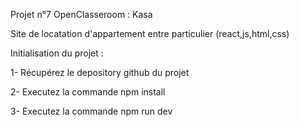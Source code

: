 Projet n°7 OpenClasseroom : Kasa

Site de locatation d'appartement entre particulier (react,js,html,css)

Initialisation du projet :

1- Récupérez le depository github du projet

2- Executez la commande npm install

3- Executez la commande npm run dev

